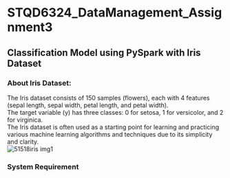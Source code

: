 # STQD6324_DataManagement_Assignment3
## Classification Model using PySpark with Iris Dataset
### About Iris Dataset:
The Iris dataset consists of 150 samples (flowers), each with 4 features (sepal length, sepal width, petal length, and petal width).<br>
The target variable (y) has three classes: 0 for setosa, 1 for versicolor, and 2 for virginica.<br>
The Iris dataset is often used as a starting point for learning and practicing various machine learning algorithms and techniques due to its simplicity and clarity.<br>
![51518iris img1](https://github.com/athirah-o/STQD6324_DataManagement_Assignment3/assets/152348953/023f8892-4055-4058-a3b7-091a96fd5d0e)

### System Requirement
